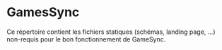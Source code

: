# GamesSync

Ce répertoire contient les fichiers statiques (schémas, landing page, ...) non-requis pour le bon fonctionnement de GameSync.
